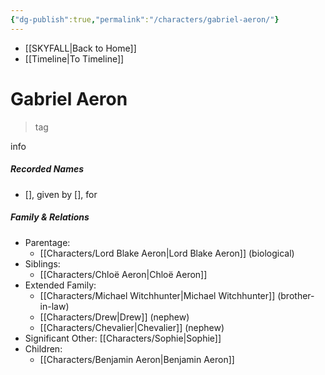 ```yaml
---
{"dg-publish":true,"permalink":"/characters/gabriel-aeron/"}
---
```


- [[SKYFALL\|Back to Home]]
- [[Timeline\|To Timeline]]

# Gabriel Aeron
>tag

info

##### Recorded Names
- [], given by [], for 

##### Family & Relations
- Parentage:
	- [[Characters/Lord Blake Aeron\|Lord Blake Aeron]] (biological)
- Siblings: 
	- [[Characters/Chloë Aeron\|Chloë Aeron]]
- Extended Family: 
	- [[Characters/Michael Witchhunter\|Michael Witchhunter]] (brother-in-law)
	- [[Characters/Drew\|Drew]] (nephew)
	- [[Characters/Chevalier\|Chevalier]] (nephew)
- Significant Other: [[Characters/Sophie\|Sophie]]
- Children: 
	- [[Characters/Benjamin Aeron\|Benjamin Aeron]]